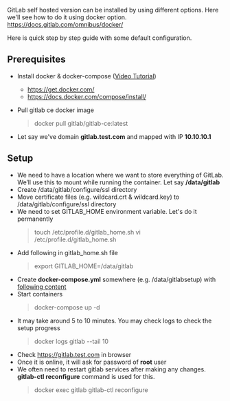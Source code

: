 GitLab self hosted version can be installed by using different options. Here we'll see how to do it using docker option. https://docs.gitlab.com/omnibus/docker/

Here is quick step by step guide with some default configuration.

## Prerequisites

- Install docker & docker-compose ([Video Tutorial](https://www.youtube.com/watch?v=BYr22wnWdyU&ab_channel=LearnInUrdu))
	- https://get.docker.com/
	- https://docs.docker.com/compose/install/

- Pull gitlab ce docker image 
	> docker pull gitlab/gitlab-ce:latest
- Let say we've domain **gitlab.test.com** and mapped with IP **10.10.10.1**

## Setup

- We need to have a location where we want to store everything of GitLab. We’ll use this to mount while running the container. Let say **/data/gitlab**
- Create /data/gitlab/configure/ssl directory  
- Move certificate files (e.g. wildcard.crt & wildcard.key) to /data/gitlab/configure/ssl directory
- We need to set GITLAB_HOME environment variable. Let's do it permanently
  > touch /etc/profile.d/gitlab_home.sh
  > vi /etc/profile.d/gitlab_home.sh
- Add following in gitlab_home.sh file
  > export GITLAB_HOME=/data/gitlab
 - Create **docker-compose.yml** somewhere (e.g. /data/gitlabsetup) with [following content](docker-compose.yml)
 - Start containers
   > docker-compose up -d
 - It may take around 5 to 10 minutes. You may check logs to check the setup progress
   > docker logs gitlab --tail 10
- Check https://gitlab.test.com in browser
- Once it is online, it will ask for password of **root** user
- We often need to restart gitlab services after making any changes. **gitlab-ctl reconfigure** command is used for this.
  > docker exec gitlab gitlab-ctl reconfigure